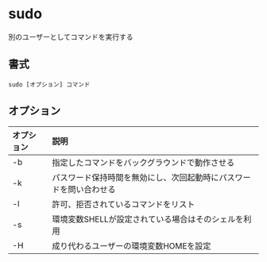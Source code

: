 # sudo

別のユーザーとしてコマンドを実行する

## 書式

```
sudo [オプション] コマンド
```

## オプション

|オプション|説明|
|:--|:--|
|-b|指定したコマンドをバックグラウンドで動作させる|
|-k|パスワード保持時間を無効にし、次回起動時にパスワードを問い合わせる|
|-l|許可、拒否されているコマンドをリスト|
|-s|環境変数SHELLが設定されている場合はそのシェルを利用|
|-H|成り代わるユーザーの環境変数HOMEを設定|
